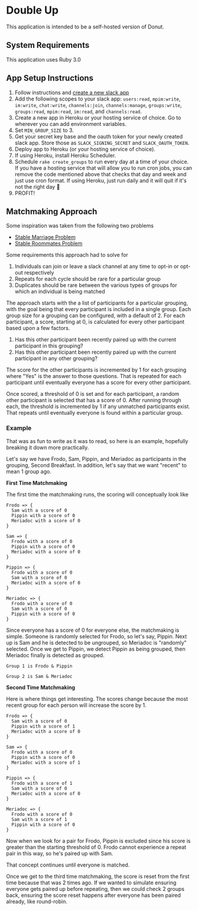 # Double Up

This application is intended to be a self-hosted version of Donut.

## System Requirements

This application uses Ruby 3.0

## App Setup Instructions

1. Follow instructions and [create a new slack app](https://api.slack.com/authentication/basics)
2. Add the following scopes to your slack app: `users:read`, `mpim:write`, `im:write`, `chat:write`, `channels:join`, `channels:manage`, `groups:write`, `groups:read`, `mpim:read`, `im:read`, and `channels:read`.
4. Create a new app in Heroku or your hosting service of choice. Go to wherever you can add environment variables.
5. Set `MIN_GROUP_SIZE` to 3.
6. Get your secret key base and the oauth token for your newly created slack app. Store those as `SLACK_SIGNING_SECRET` and `SLACK_OAUTH_TOKEN`.
7. Deploy app to Heroku (or your hosting service of choice).
8. If using Heroku, install Heroku Scheduler.
9. Schedule `rake create_groups` to run every day at a time of your choice. If you have a hosting service that will allow you to run cron jobs, you can remove the code mentioned above that checks that day and week and just use cron format. If using Heroku, just run daily and it will quit if it's not the right day 🙂
10. PROFIT!

## Matchmaking Approach

Some inspiration was taken from the following two problems

- [Stable Marriage Problem](https://en.wikipedia.org/wiki/Stable_marriage_problem)
- [Stable Roommates Problem](https://en.wikipedia.org/wiki/Stable_roommates_problem)

Some requirements this approach had to solve for

1. Individuals can join or leave a slack channel at any time to opt-in or opt-out respectively
2. Repeats for each cycle should be rare for a particular group
3. Duplicates should be rare between the various types of groups for which an individual is being matched

The approach starts with the a list of participants for a particular grouping, with the goal being that every participant is included in a single group. Each group size for a grouping can be configured, with a default of 2. For each participant, a score, starting at 0, is calculated for every other participant based upon a few factors.

1. Has this other participant been recently paired up with the current participant in this grouping?
2. Has this other participant been recently paired up with the current participant in any other grouping?

The score for the other participants is incremented by 1 for each grouping where "Yes" is the answer to those questions. That is repeated for each participant until eventually everyone has a score for every other participant.

Once scored, a threshold of 0 is set and for each participant, a random other participant is selected that has a score of 0. After running through each, the threshold is incremented by 1 if any unmatched participants exist. That repeats until eventually everyone is found within a particular group.

### Example

That was as fun to write as it was to read, so here is an example, hopefully breaking it down more practically.

Let's say we have Frodo, Sam, Pippin, and Meriadoc as participants in the grouping, Second Breakfast. In addition, let's say that we want "recent" to mean 1 group ago.

**First Time Matchmaking**

The first time the matchmaking runs, the scoring will conceptually look like

```
Frodo => {
  Sam with a score of 0
  Pippin with a score of 0
  Meriadoc with a score of 0
}

Sam => {
  Frodo with a score of 0
  Pippin with a score of 0
  Meriadoc with a score of 0
}

Pippin => {
  Frodo with a score of 0
  Sam with a score of 0
  Meriadoc with a score of 0
}

Meriadoc => {
  Frodo with a score of 0
  Sam with a score of 0
  Pippin with a score of 0
}
```

Since everyone has a score of 0 for everyone else, the matchmaking is simple. Someone is randomly selected for Frodo, so let's say, Pippin. Next up is Sam and he is detected to be ungrouped, so Meriadoc is "randomly" selected. Once we get to Pippin, we detect Pippin as being grouped, then Meriadoc finally is detected as grouped.

```
Group 1 is Frodo & Pippin

Group 2 is Sam & Meriadoc
```

**Second Time Matchmaking**

Here is where things get interesting. The scores change because the most recent group for each person will increase the score by 1.

```
Frodo => {
  Sam with a score of 0
  Pippin with a score of 1
  Meriadoc with a score of 0
}

Sam => {
  Frodo with a score of 0
  Pippin with a score of 0
  Meriadoc with a score of 1
}

Pippin => {
  Frodo with a score of 1
  Sam with a score of 0
  Meriadoc with a score of 0
}

Meriadoc => {
  Frodo with a score of 0
  Sam with a score of 1
  Pippin with a score of 0
}
```

Now when we look for a pair for Frodo, Pippin is excluded since his score is greater than the starting threshold of 0. Frodo cannot experience a repeat pair in this way, so he's paired up with Sam.

That concept continues until everyone is matched.

Once we get to the third time matchmaking, the score is reset from the first time because that was 2 times ago. If we wanted to simulate ensuring everyone gets paired up before repeating, then we could check 2 groups back, ensuring the score reset happens after everyone has been paired already, like round-robin.
